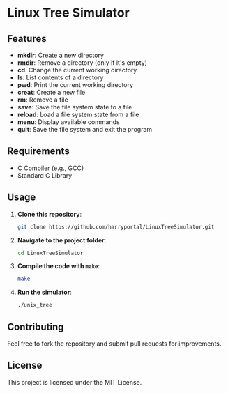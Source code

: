 # Linux Tree Simulator

## Features

- **mkdir**: Create a new directory
- **rmdir**: Remove a directory (only if it's empty)
- **cd**: Change the current working directory
- **ls**: List contents of a directory
- **pwd**: Print the current working directory
- **creat**: Create a new file
- **rm**: Remove a file
- **save**: Save the file system state to a file
- **reload**: Load a file system state from a file
- **menu**: Display available commands
- **quit**: Save the file system and exit the program

## Requirements

- C Compiler (e.g., GCC)
- Standard C Library

## Usage

1. **Clone this repository**:

    ```bash
    git clone https://github.com/harryportal/LinuxTreeSimulator.git
    ```

2. **Navigate to the project folder**:

    ```bash
    cd LinuxTreeSimulator
    ```

3. **Compile the code with `make`**:

    ```bash
    make
    ```

4. **Run the simulator**:

    ```bash
    ./unix_tree
    ```

## Contributing

Feel free to fork the repository and submit pull requests for improvements.

## License

This project is licensed under the MIT License.
